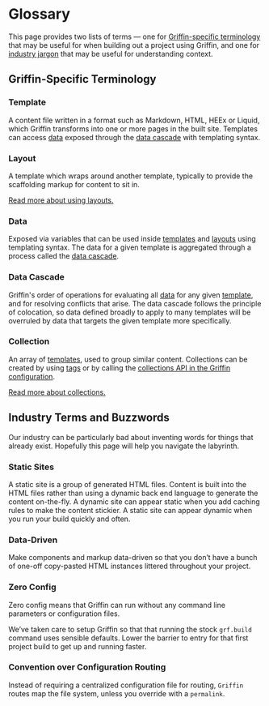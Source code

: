 # Glossary

This page provides two lists of terms — one for [Griffin-specific terminology](#griffin-specific-terminology) that may be useful for when building out a project using Griffin, and one for [industry jargon](#industry-terms-and-buzzwords) that may be useful for understanding context.


## Griffin-Specific Terminology

### Template

A content file written in a format such as Markdown, HTML, HEEx or Liquid, which Griffin transforms into one or more pages in the built site. Templates can access [data](#data) exposed through the [data cascade](#data-cascade) with templating syntax.

### Layout

A template which wraps around another template, typically to provide the scaffolding markup for content to sit in.

[Read more about using layouts.](layouts.html)

### Data

Exposed via variables that can be used inside [templates](#template) and [layouts](#layout) using templating syntax. The data for a given template is aggregated through a process called the [data cascade](#data-cascade).

### Data Cascade

Griffin's order of operations for evaluating all [data](#data) for any given [template](#template), and for resolving conflicts that arise. The data cascade follows the principle of colocation, so data defined broadly to apply to many templates will be overruled by data that targets the given template more specifically.

<!-- [Read more about the data cascade.](data_cascade.html) -->

<!-- ### Filter

A function which can be used within templating syntax to transform [data](#data) into a more presentable format. Filters are typically designed to be chained, so that the value returned from one filter is piped into the next filter.

[Read more about filters.](filters.html) -->

<!-- ### Shortcode

A function which can be used within templating syntax to inject content into templates. Shortcodes can take many arguments, and can be thought of as a templating approach to reusable markup.

[Read more about shortcodes.](shortcodes.html) -->

### Collection

An array of [templates](#template), used to group similar content. Collections can be created by using [tags](collections.html#tag-syntax) or by calling the [collections API in the Griffin configuration](collections.html#advanced-custom-filtering-and-sorting).

[Read more about collections.](collections.html)

<!-- ### Pagination

A way to create pages by iterating over data. The same template is applied to each chunk of the paginated data.

[Read more about pagination.](pagination.html) -->

<!-- ### Plugin

A portable, installable Griffin configuration which can add [data](#data), [filters](#filter), [shortcodes](#shortcode), and more to a project's setup.

[Read more about plugins.](plugins.html) -->

## Industry Terms and Buzzwords

Our industry can be particularly bad about inventing words for things that already exist. Hopefully this page will help you navigate the labyrinth.

### Static Sites

A static site is a group of generated HTML files. Content is built into the HTML files rather than using a dynamic back end language to generate the content on-the-fly. A dynamic site can appear static when you add caching rules to make the content stickier. A static site can appear dynamic when you run your build quickly and often.

### Data-Driven

Make components and markup data-driven so that you don’t have a bunch of one-off copy-pasted HTML instances littered throughout your project.

### Zero Config

Zero config means that Griffin can run without any command line parameters or configuration files.

We’ve taken care to setup Griffin so that that running the stock  `grf.build` command uses sensible defaults. Lower the barrier to entry for that first project build to get up and running faster.

### Convention over Configuration Routing

Instead of requiring a centralized configuration file for routing, `Griffin` routes map the file system, unless you override with a `permalink`.

